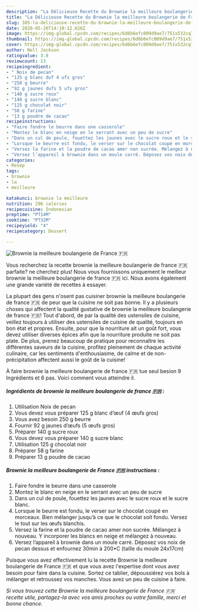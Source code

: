 ```yaml
---
description: "La Délicieuse Recette du Brownie la meilleure boulangerie de France 🇫🇷"
title: "La Délicieuse Recette du Brownie la meilleure boulangerie de France 🇫🇷"
slug: 385-la-delicieuse-recette-du-brownie-la-meilleure-boulangerie-de-france
date: 2020-05-26T14:10:12.626Z
image: https://img-global.cpcdn.com/recipes/6d6b6efc009d9ae7/751x532cq70/brownie-la-meilleure-boulangerie-de-france-🇫🇷-photo-principale-de-la-recette.jpg
thumbnail: https://img-global.cpcdn.com/recipes/6d6b6efc009d9ae7/751x532cq70/brownie-la-meilleure-boulangerie-de-france-🇫🇷-photo-principale-de-la-recette.jpg
cover: https://img-global.cpcdn.com/recipes/6d6b6efc009d9ae7/751x532cq70/brownie-la-meilleure-boulangerie-de-france-🇫🇷-photo-principale-de-la-recette.jpg
author: Nell Jackson
ratingvalue: 3.8
reviewcount: 13
recipeingredient:
- " Noix de pecan"
- "125 g blanc duf 4 ufs gros"
- "250 g beurre"
- "92 g jaunes dufs 5 ufs gros"
- "140 g sucre roux"
- "140 g sucre blanc"
- "125 g chocolat noir"
- "58 g farine"
- "13 g poudre de cacao"
recipeinstructions:
- "Faire fondre le beurre dans une casserole"
- "Montez le blanc en neige en le serrant avec un peu de sucre"
- "Dans un cul de poule, fouettez les jaunes avec le sucre roux et le sucre blanc."
- "Lorsque le beurre est fondu, le verser sur le chocolat coupé en morceaux. Bien mélanger jusqu’à ce que le chocolat soit fondu. Versez le tout sur les œufs blanchis."
- "Versez la farine et la poudre de cacao amer non sucrée. Mélangez à nouveau. Y incorporer les blancs en neige et mélangez à nouveau."
- "Versez l’appareil à brownie dans un moule carré. Déposez vos noix de pecan dessus et enfournez 30min à 200•C (taille du moule 24x17cm)"
categories:
- Resep
tags:
- brownie
- la
- meilleure

katakunci: brownie la meilleure 
nutrition: 296 calories
recipecuisine: Indonesian
preptime: "PT14M"
cooktime: "PT32M"
recipeyield: "4"
recipecategory: Dessert

---
```



![Brownie la meilleure boulangerie de France 🇫🇷](https://img-global.cpcdn.com/recipes/6d6b6efc009d9ae7/751x532cq70/brownie-la-meilleure-boulangerie-de-france-🇫🇷-photo-principale-de-la-recette.jpg)

Vous recherchez la recette brownie la meilleure boulangerie de france 🇫🇷 parfaite? ne cherchez plus! Nous vous fournissons uniquement le meilleur brownie la meilleure boulangerie de france 🇫🇷 ici. Nous avons également une grande variété de recettes à essayer.

La plupart des gens n'osent pas cuisiner brownie la meilleure boulangerie de france 🇫🇷 de peur que la cuisine ne soit pas bonne. Il y a plusieurs choses qui affectent la qualité gustative de brownie la meilleure boulangerie de france 🇫🇷! Tout d'abord, de par la qualité des ustensiles de cuisine, veillez toujours à utiliser des ustensiles de cuisine de qualité, toujours en bon état et propres. Ensuite, pour que la nourriture ait un goût fort, vous devez utiliser diverses épices afin que la nourriture produite ne soit pas plate. De plus, prenez beaucoup de pratique pour reconnaître les différentes saveurs de la cuisine, profitez pleinement de chaque activité culinaire, car les sentiments d'enthousiasme, de calme et de non-précipitation affectent aussi le goût de la cuisine!

<!--inarticleads1-->

À faire brownie la meilleure boulangerie de france 🇫🇷 tue seul besion 9 Ingrédients et 6 pas. Voici comment vous atteindre il.

##### Ingrédients de brownie la meilleure boulangerie de france 🇫🇷 :

1. Utilisation  Noix de pecan
1. Vous devez vous préparer 125 g blanc d’œuf (4 œufs gros)
1. Vous avez besoin 250 g beurre
1. Fournir 92 g jaunes d’œufs (5 œufs gros)
1. Préparer 140 g sucre roux
1. Vous devez vous préparer 140 g sucre blanc
1. Utilisation 125 g chocolat noir
1. Préparer 58 g farine
1. Préparer 13 g poudre de cacao




<!--inarticleads2-->

##### Brownie la meilleure boulangerie de France 🇫🇷 instructions :

1. Faire fondre le beurre dans une casserole
1. Montez le blanc en neige en le serrant avec un peu de sucre
1. Dans un cul de poule, fouettez les jaunes avec le sucre roux et le sucre blanc.
1. Lorsque le beurre est fondu, le verser sur le chocolat coupé en morceaux. Bien mélanger jusqu’à ce que le chocolat soit fondu. Versez le tout sur les œufs blanchis.
1. Versez la farine et la poudre de cacao amer non sucrée. Mélangez à nouveau. Y incorporer les blancs en neige et mélangez à nouveau.
1. Versez l’appareil à brownie dans un moule carré. Déposez vos noix de pecan dessus et enfournez 30min à 200•C (taille du moule 24x17cm)




<!--inarticleads1-->

<p>
Puisque vous avez effectivement lu la recette Brownie la meilleure boulangerie de France 🇫🇷 et que vous avez l'expertise dont vous avez besoin pour faire dans la cuisine. Sortez ce tablier, dépoussiérez vos bols à mélanger et retroussez vos manches. Vous avez un peu de cuisine à faire.
</p>

<p>
<i>Si vous trouvez cette Brownie la meilleure boulangerie de France 🇫🇷 recette utile, partagez-la avec vos amis proches ou votre famille, merci et bonne chance.</i>
</p>
